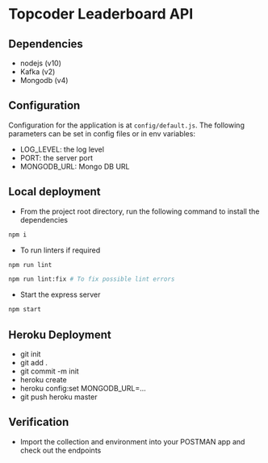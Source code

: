 # Topcoder Leaderboard API

## Dependencies

- nodejs (v10)
- Kafka (v2)
- Mongodb (v4)

## Configuration

Configuration for the application is at `config/default.js`.
The following parameters can be set in config files or in env variables:

- LOG_LEVEL: the log level
- PORT: the server port
- MONGODB_URL: Mongo DB URL

## Local deployment

- From the project root directory, run the following command to install the dependencies

```bash
npm i
```

- To run linters if required

```bash
npm run lint

npm run lint:fix # To fix possible lint errors
```

- Start the express server

```bash
npm start
```

## Heroku Deployment

- git init
- git add .
- git commit -m init
- heroku create
- heroku config:set MONGODB_URL=...
- git push heroku master

## Verification

- Import the collection and environment into your POSTMAN app and check out the endpoints

